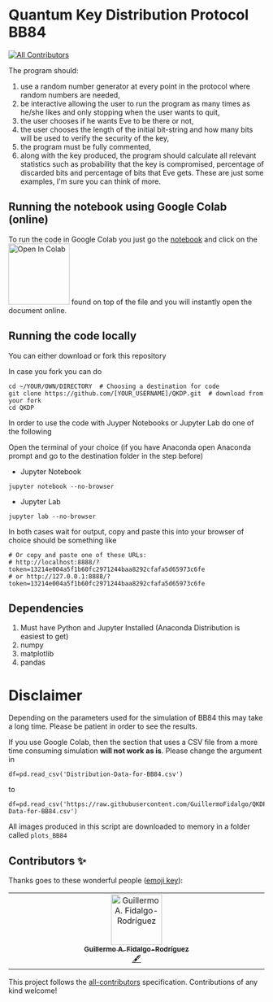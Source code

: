 # Quantum Key Distribution Protocol BB84
<!-- ALL-CONTRIBUTORS-BADGE:START - Do not remove or modify this section -->
[![All Contributors](https://img.shields.io/badge/all_contributors-1-orange.svg?style=flat-square)](#contributors-)
<!-- ALL-CONTRIBUTORS-BADGE:END -->
The program should:
1. use a random number generator at every point in the protocol where random numbers are needed,
2. be interactive allowing the user to run the program as many times as he/she likes and only stopping when the user wants to quit,
3. the user chooses if he wants Eve to be there or not,
4. the user chooses the length of the initial bit-string and how many bits will be used to verify the security of the key,
5. the program must be fully commented,
6. along with the key produced, the program should calculate all relevant statistics such as probability that the key is compromised, percentage of discarded bits and percentage of bits that Eve gets. These are just some examples, I'm sure you can think of more.


## Running the notebook using Google Colab (online)

To run the code in Google Colab you just go the [notebook](https://github.com/GuillermoFidalgo/QKDP/blob/master/BB84.ipynb) and click on the <img src="https://github.com/GuillermoFidalgo/Python-for-STEM-Teachers-Workshop/blob/master/colab-button.png" alt="Open In Colab" width="120"/> found on top of the file and you will instantly open the document online.


## Running the code locally
You can either download or fork this repository

In case you fork you can do

```shell
cd ~/YOUR/OWN/DIRECTORY  # Choosing a destination for code
git clone https://github.com/[YOUR_USERNAME]/QKDP.git  # download from your fork
cd QKDP
```


In order to use the code with Juyper Notebooks or Jupyter Lab do one of the following

Open the terminal of your choice (if you have Anaconda open Anaconda prompt and go to the destination folder in the step before)
- Jupyter Notebook

```shell
jupyter notebook --no-browser
```

- Jupyter Lab

```shell
jupyter lab --no-browser
```


In both cases wait for output, copy and paste this into your browser of choice
 should be something like
```shell
# Or copy and paste one of these URLs:
# http://localhost:8888/?token=13214e004a5f1b60fc2971244baa8292cfafa5d65973c6fe
# or http://127.0.0.1:8888/?token=13214e004a5f1b60fc2971244baa8292cfafa5d65973c6fe
```


## Dependencies
1. Must have Python and Jupyter Installed (Anaconda Distribution is easiest to get)
2. numpy
3. matplotlib
4. pandas


# Disclaimer
Depending on the parameters used for the simulation of BB84 this may take a long time. Please be patient in order to see the results.

If you use Google Colab, then the section that uses a CSV file from a more time consuming simulation **will not work as is**.
Please change the argument in

```
df=pd.read_csv('Distribution-Data-for-BB84.csv')
```
to
```
df=pd.read_csv('https://raw.githubusercontent.com/GuillermoFidalgo/QKDP/master/Distribution-Data-for-BB84.csv')
```

All images produced in this script are downloaded to memory in a folder called `plots_BB84`


## Contributors ✨

Thanks goes to these wonderful people ([emoji key](https://allcontributors.org/docs/en/emoji-key)):

<!-- ALL-CONTRIBUTORS-LIST:START - Do not remove or modify this section -->
<!-- prettier-ignore-start -->
<!-- markdownlint-disable -->

<table>
  <tbody>
    <tr>
      <td align="center" valign="top" width="14.28%"><a href="http://guillermofidalgo.github.io"><img src="https://avatars.githubusercontent.com/u/17858942?v=4?s=100" width="100px;" alt="Guillermo A. Fidalgo-Rodríguez"/><br /><sub><b>Guillermo A. Fidalgo-Rodríguez</b></sub></a><br /><a href="#content-GuillermoFidalgo" title="Content">🖋</a></td>
    </tr>
  </tbody>
</table>

<!-- markdownlint-restore -->
<!-- prettier-ignore-end -->

<!-- ALL-CONTRIBUTORS-LIST:END -->

This project follows the [all-contributors](https://github.com/all-contributors/all-contributors) specification. Contributions of any kind welcome!


<!-- Adding dummy commit -->